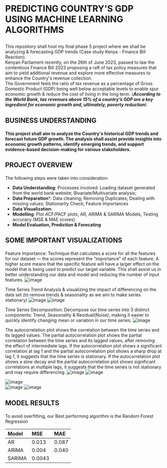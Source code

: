 # <p>PREDICTING COUNTRY'S GDP USING MACHINE LEARNING ALGORITHMS<p>

This repository shall host my final phase 5 project where we shall be analyzing & forecasting GDP trends (Case study Kenya - Finance Bill Reaction).\
Kenyan Parliament recently, on the 26th of June 2023, passed to law the contentious Finance Bill 2023 proposing a raft of tax policy measures that aim to yield additional revenue and explore more effective measures to enhance the Country's revenue collection.\
The Government feels the ratio of tax revenue as a percentage of Gross Domestic Product (GDP) being well below acceptable levels to enable spur economic growth & reduce the cost of living in the long term. (***According to the World Bank, tax revenues above 15% of a country’s GDP are a key ingredient for economic growth and, ultimately, poverty reduction***)

## <p>BUSINESS UNDERSTANDING<p>

**This project shall aim to analyze the Country's historical GDP trends and forecast future GDP growth. The analysis shall assist provide insights into economic growth patterns, identify emerging trends, and support evidence-based decision-making for various stakeholders.**

## <p>PROJECT OVERVIEW<p>

The following steps were taken into consideration:
- **Data Understanding**: Processes involved: Loading dataset generated from the world bank website; Bivariate/Multivariate analysis;
- **Data Preparation***: Data cleaning; Removing Duplicates; Dealing with missing values; Stationarity Check; Feature Importances
- **Data Visualization**:
- **Modelling**: Plot ACF/PACF plots, AR, ARIMA & SARIMA Models, Testing accuracy (MSE & MAE scores)
- **Model Evaluation, Prediction & Forecating**

## <p>SOME IMPORTANT VISUALIZATIONS<p>

Feature Importance: Technique that calculates a score for all the features for our dataset — the scores represent the “importance” of each feature. A higher score means that the specific feature will have a larger effect on the model that is being used to predict our target variable. This shall assist us in better understanding our data and model and reducing the number of input features.
![image](https://github.com/MarvinAgumba/TIME-SERIES-MODELLING/assets/122484885/d371e747-0a44-4979-b967-0ee6d143be65) 

Time Series Trend Analysis & visualizing the impact of differencing on the data set (to remove trends & seasonality as we aim to make series stationary)
![image](https://github.com/MarvinAgumba/TIME-SERIES-MODELLING/assets/122484885/6ab038e6-2e4f-4d88-a970-764338681a74)  ![image](https://github.com/MarvinAgumba/TIME-SERIES-MODELLING/assets/122484885/313dbaf5-abe1-4d3c-b839-bc07120026bd) 

Time Series Decomposition: Decompose our time series into 3 distinct components: Trend, Seasonality & Residual(Noise); making it easier to quickly identify changing mean or variation in our time series.
![image](https://github.com/MarvinAgumba/TIME-SERIES-MODELLING/assets/122484885/d00f2ed5-5f03-44ef-9585-76a1cc24ab1d) 

The autocorrelation plot shows the correlation between the time series and its lagged values. The partial autocorrelation plot shows the partial correlation between the time series and its lagged values, after removing the effect of intermediate lags.
If the autocorrelation plot shows a significant correlation at lag 1 and the partial autocorrelation plot shows a sharp drop at lag 1, it suggests that the time series is stationary. If the autocorrelation plot shows a slow decay and the partial autocorrelation plot shows significant correlations at multiple lags, it suggests that the time series is not stationary and may require differencing.
![image](https://github.com/MarvinAgumba/TIME-SERIES-MODELLING/assets/122484885/7427d4cd-71be-4206-8347-72a84843cd07) 
![image](https://github.com/MarvinAgumba/TIME-SERIES-MODELLING/assets/122484885/8286a5d8-3696-40b9-982f-036e8dcf0aa1)

![image](https://github.com/MarvinAgumba/TIME-SERIES-MODELLING/assets/122484885/e9ca719f-e67f-40d8-9b60-62401f6277af)  
![image](https://github.com/MarvinAgumba/TIME-SERIES-MODELLING/assets/122484885/624896ce-9ce5-4cc8-8bbe-6c294ffa5391)  ![image](https://github.com/MarvinAgumba/TIME-SERIES-MODELLING/assets/122484885/798a5e00-7bd0-4552-9588-811f22d39587)

## <p>MODEL RESULTS<p>

To avoid overfitting, our Best performing algorithm is the Random Forest Regression

| Model | MSE   | MAE  |
|:------|:----- |:-----|
| AR    | 0.013 | 0.087|
| ARIMA | 0.004 | 0.040|
| SARIMA| 0.0043|      |
